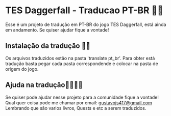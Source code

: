 # TES Daggerfall - Traducao PT-BR 📜💜
Esse é um projeto de tradução em PT-BR do jogo TES Daggerfall, está ainda em andamento. Se quiser ajudar fique a vontade!

## Instalação da tradução 🐱‍🏍
Os arquivos traduzidos estão na pasta 'translate pt_br'. Para obter está tradução basta pegar cada pasta correspondende e colocar na pasta de origem do jogo.

## Ajuda na tradução🐱‍🐉🐱‍💻 
Se quiser pode ajudar nesse projeto para a comunidade fique a vontade! Qual quer coisa pode me chamar por email: gustavojs417@gmail.com
Lembrando que são varios livros, Quests e etc a serem traduzidos.
